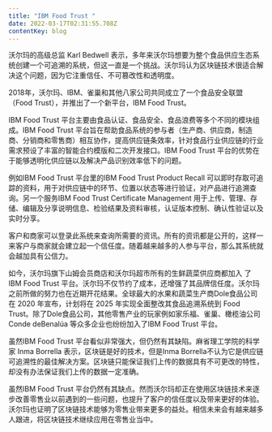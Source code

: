 ```yaml
---
title: "IBM Food Trust "
date: 2022-03-17T02:31:55.708Z
contentKey: blog
---
```

沃尔玛的高级总监 Karl Bedwell 表示，多年来沃尔玛想要为整个食品供应生态系统创建一个可追溯的系统，但这一直是一个挑战。沃尔玛认为区块链技术很适合解决这个问题，因为它注重信任、不可篡改性和透明度。

2018年，沃尔玛、IBM、雀巢和其他八家公司共同成立了一个食品安全联盟（Food Trust），并推出了一个新平台，IBM Food Trust。

IBM Food Trust 平台主要由食品认证、食品安全、食品浪费等多个不同的模块组成。IBM Food Trust 平台旨在帮助食品系统的参与者（生产商、供应商，制造商、分销商和零售商）相互协作，提高供应链条效率，针对食品行业供应链的行业需求预设了丰富的智能合约模版和二次开发接口。IBM Food Trust 平台的优势在于能够透明化供应链以及解决产品识别效率低下的问题。

例如IBM Food Trust 平台里的IBM Food Trust Product Recall 可以即时存取可追踪的资料，用于对供应链中的环节、位置以状态等进行验证，对产品进行追溯查询。另一个服务IBM Food Trust Certificate Management 用于上传、管理、存储、编辑及分享说明信息、检验结果及资料审核，认证版本控制、确认性验证以及实时分享。

客户和商家可以登录此系统来查询所需要的资讯。所有的资讯都是公开的，这样一来客户与商家就会建立起一个信任度。随着越来越多的人参与平台，那么其系统就会越加具有公信力。

如今，沃尔玛旗下山姆会员商店和沃尔玛超市所有的生鲜蔬菜供应商都加入 了IBM Food Trust 平台。沃尔玛不仅节约了成本，还增强了其品牌信任度。沃尔玛之前所做的努力也在近期开花结果。全球最大的水果和蔬菜生产商Dole食品公司在 2020 年宣布，计划将在 2025 年实现全面整改其食品追溯系统到 Food Trust。除了Dole食品公司，其他零售产业的玩家例如家乐福、雀巢、橄榄油公司 Conde deBenalúa 等众多企业也纷纷加入了IBM Food Trust 平台。

虽然IBM Food Trust 平台看似非常强大，但仍然有其缺陷。麻省理工学院的科学家 Inma Borrella 表示，区块链是好的技术，但是Inma Borrella不认为它是供应链可追溯性的最佳解决方案。区块链只能保证我们上传的数据具有不可更改的特性，却没有办法保证我们上传的数据一定准确。

虽然IBM Food Trust 平台仍然有其缺点。然而沃尔玛却正在使用区块链技术来逐步改善零售业以前遇到的一些问题，也提升了客户的信任度以及带来更好的体验。沃尔玛也证明了区块链技术能够为零售业带来更多的益处。相信未来会有越来越多人跟进，将区块链技术继续应用在零售业当中。